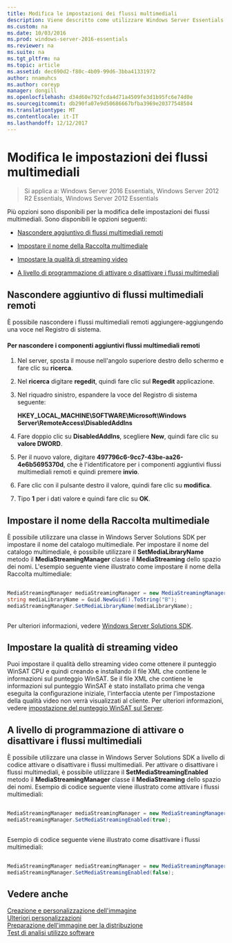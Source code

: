 ```yaml
---
title: Modifica le impostazioni dei flussi multimediali
description: Viene descritto come utilizzare Windows Server Essentials
ms.custom: na
ms.date: 10/03/2016
ms.prod: windows-server-2016-essentials
ms.reviewer: na
ms.suite: na
ms.tgt_pltfrm: na
ms.topic: article
ms.assetid: dec690d2-f80c-4b09-99d6-3bba41331972
author: nnamuhcs
ms.author: coreyp
manager: dongill
ms.openlocfilehash: d34d60e792fcda4d71a4509fe3d1b95fc6e74d0e
ms.sourcegitcommit: db290fa07e9d50686667bfba3969e20377548504
ms.translationtype: MT
ms.contentlocale: it-IT
ms.lasthandoff: 12/12/2017
---
```

# <a name="change-media-streaming-settings"></a>Modifica le impostazioni dei flussi multimediali

>Si applica a: Windows Server 2016 Essentials, Windows Server 2012 R2 Essentials, Windows Server 2012 Essentials

Più opzioni sono disponibili per la modifica delle impostazioni dei flussi multimediali. Sono disponibili le opzioni seguenti:  
  
-   [Nascondere aggiuntivo di flussi multimediali remoti](Change-Media-Streaming-Settings.md#BKMK_DisableRemote)  
  
-   [Impostare il nome della Raccolta multimediale](Change-Media-Streaming-Settings.md#BKMK_LibraryName)  
  
-   [Impostare la qualità di streaming video](Change-Media-Streaming-Settings.md#BKMK_StreamingQuality)  
  
-   [A livello di programmazione di attivare o disattivare i flussi multimediali](Change-Media-Streaming-Settings.md#BKMK_Program)  
  
##  <a name="BKMK_DisableRemote"></a>Nascondere aggiuntivo di flussi multimediali remoti  
 È possibile nascondere i flussi multimediali remoti aggiungere-aggiungendo una voce nel Registro di sistema.  
  
#### <a name="to-hide-the-remote-media-streaming-add-in"></a>Per nascondere i componenti aggiuntivi flussi multimediali remoti  
  
1.  Nel server, sposta il mouse nell'angolo superiore destro dello schermo e fare clic su **ricerca**.  
  
2.  Nel **ricerca** digitare **regedit**, quindi fare clic sul **Regedit** applicazione.  
  
3.  Nel riquadro sinistro, espandere la voce del Registro di sistema seguente:  
  
     **HKEY_LOCAL_MACHINE\SOFTWARE\Microsoft\Windows Server\RemoteAccess\DisabledAddIns**  
  
4.  Fare doppio clic su **DisabledAddIns**, scegliere **New**, quindi fare clic su **valore DWORD**.  
  
5.  Per il nuovo valore, digitare **497796c6-9cc7-43be-aa26-4e6b5695370d**, che è l'identificatore per i componenti aggiuntivi flussi multimediali remoti e quindi premere **invio**.  
  
6.  Fare clic con il pulsante destro il valore, quindi fare clic su **modifica**.  
  
7.  Tipo **1** per i dati valore e quindi fare clic su **OK**.  
  
##  <a name="BKMK_LibraryName"></a>Impostare il nome della Raccolta multimediale  
 È possibile utilizzare una classe in Windows Server Solutions SDK per impostare il nome del catalogo multimediale. Per impostare il nome del catalogo multimediale, è possibile utilizzare il **SetMediaLibraryName** metodo il **MediaStreamingManager** classe il **MediaStreaming** dello spazio dei nomi. L'esempio seguente viene illustrato come impostare il nome della Raccolta multimediale:  
  
```c#  
  
MediaStreamingManager mediaStreamingManager = new MediaStreamingManager();  
string mediaLibraryName = Guid.NewGuid().ToString("B");   
mediaStreamingManager.SetMediaLibraryName(mediaLibraryName);  
  
```  
  
 Per ulteriori informazioni, vedere [Windows Server Solutions SDK](https://go.microsoft.com/fwlink/?LinkID=248648).  
  
##  <a name="BKMK_StreamingQuality"></a>Impostare la qualità di streaming video  
 Puoi impostare il qualità dello streaming video come ottenere il punteggio WinSAT CPU e quindi creando e installando il file XML che contiene le informazioni sul punteggio WinSAT. Se il file XML che contiene le informazioni sul punteggio WinSAT è stato installato prima che venga eseguita la configurazione iniziale, l'interfaccia utente per l'impostazione della qualità video non verrà visualizzati al cliente. Per ulteriori informazioni, vedere [impostazione del punteggio WinSAT sul Server](Set-the-WinSAT-Score-on-the-Server.md).  
  
##  <a name="BKMK_Program"></a>A livello di programmazione di attivare o disattivare i flussi multimediali  
 È possibile utilizzare una classe in Windows Server Solutions SDK a livello di codice attivare o disattivare i flussi multimediali. Per attivare o disattivare i flussi multimediali, è possibile utilizzare il **SetMediaStreamingEnabled** metodo il **MediaStreamingManager** classe il **MediaStreaming** dello spazio dei nomi. Esempio di codice seguente viene illustrato come attivare i flussi multimediali:  
  
```c#  
  
MediaStreamingManager mediaStreamingManager = new MediaStreamingManager();  
mediaStreamingManager.SetMediaStreamingEnabled(true);  
  
```  
  
 Esempio di codice seguente viene illustrato come disattivare i flussi multimediali:  
  
```c#  
  
MediaStreamingManager mediaStreamingManager = new MediaStreamingManager();  
mediaStreamingManager.SetMediaStreamingEnabled(false);  
```  
  
## <a name="see-also"></a>Vedere anche  
 [Creazione e personalizzazione dell'immagine](Creating-and-Customizing-the-Image.md)   
 [Ulteriori personalizzazioni](Additional-Customizations.md)   
 [Preparazione dell'immagine per la distribuzione](Preparing-the-Image-for-Deployment.md)   
 [Test di analisi utilizzo software](Testing-the-Customer-Experience.md)